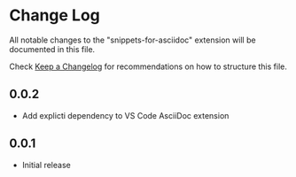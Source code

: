 # Change Log

All notable changes to the "snippets-for-asciidoc" extension will be documented in this file.

Check [Keep a Changelog](http://keepachangelog.com/) for recommendations on how to structure this file.


## 0.0.2

- Add explicti dependency to VS Code AsciiDoc extension

## 0.0.1

- Initial release